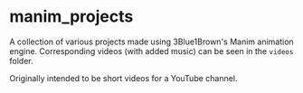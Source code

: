 # manim_projects
A collection of various projects made using 3Blue1Brown's Manim animation engine. Corresponding videos (with added music) can be seen in the `videos` folder.

Originally intended to be short videos for a YouTube channel.